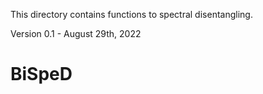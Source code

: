 This directory contains functions to spectral disentangling.

Version 0.1 - August 29th, 2022
# BiSpeD
